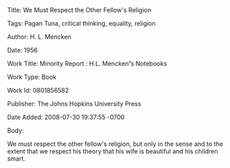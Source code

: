 Title:  We Must Respect the Other Fellow's Religion

Tags:   Pagan Tuna, critical thinking, equality, religion

Author: H. L. Mencken

Date:   1956

Work Title: Minority Report : H.L. Mencken”s Notebooks

Work Type: Book

Work Id: 0801856582

Publisher: The Johns Hopkins University Press

Date Added: 2008-07-30 19:37:55 -0700

Body: 

We must respect the other fellow's religion, but only in the sense and to the extent that we respect his theory that his wife is beautiful and his children smart.

